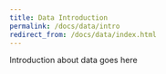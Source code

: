 ```yaml
---
title: Data Introduction
permalink: /docs/data/intro
redirect_from: /docs/data/index.html
---
```


Introduction about data goes here